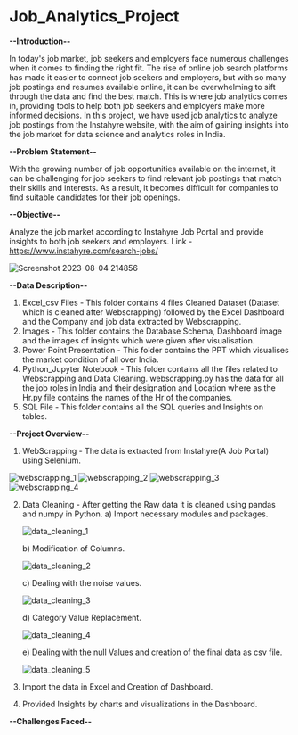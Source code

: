 # Job_Analytics_Project

**--Introduction--**

In today's job market, job seekers and employers face numerous challenges when it comes to finding the right fit. The rise of online job search platforms has made it easier to connect job seekers and employers, but with so many job postings and resumes available online, it can be overwhelming to sift through the data and find the best match. This is where job analytics comes in, providing tools to help both job seekers and employers make more informed decisions. In this project, we have used job analytics to analyze job postings from the Instahyre website, with the aim of gaining insights into the job market for data science and analytics roles in India.

**--Problem Statement--**

With the growing number of job opportunities available on the internet, it can be challenging for job seekers to find relevant job postings that match their skills and interests. As a result, it becomes difficult for companies to find suitable candidates for their job openings.

**--Objective--**

Analyze the job market according to Instahyre Job Portal and provide insights to both job seekers and employers.
Link - https://www.instahyre.com/search-jobs/

![Screenshot 2023-08-04 214856](https://github.com/tuneerdutta/Job_Analytics_Project/assets/131517578/03a5acbb-10b8-44b3-b31f-0c9ca9cbfce1)

**--Data Description--**
1) Excel_csv Files - This folder contains 4 files Cleaned Dataset (Dataset which is cleaned after Webscrapping) followed by the Excel Dashboard 
                      and the Company and job data extracted by Webscrapping.
2) Images - This folder contains the Database Schema, Dashboard image and the images of insights which were given after visualisation.
3) Power Point Presentation - This folder contains the PPT which visualises the market condition of all over India.
4) Python_Jupyter Notebook - This folder contains all the files related to Webscrapping and Data Cleaning. webscrapping.py has the data for all 
                             the job roles in India and their designation and Location where as the Hr.py file contains the names of the Hr of 
                             the companies. 
5) SQL File - This folder contains all the SQL queries and Insights on tables.

**--Project Overview--**

1) WebScrapping - The data is extracted from Instahyre(A Job Portal) using Selenium.

![webscrapping_1](https://github.com/tuneerdutta/Job_Analytics_Project/assets/131517578/df483f7a-7463-4ad8-a71a-7e1c32b976eb)
![webscrapping_2](https://github.com/tuneerdutta/Job_Analytics_Project/assets/131517578/1717a6a6-8d9e-489b-bb50-4dbcf2777d1b)
![webscrapping_3](https://github.com/tuneerdutta/Job_Analytics_Project/assets/131517578/d3001359-153b-4f7c-bee8-e34b15ac6f3d)
![webscrapping_4](https://github.com/tuneerdutta/Job_Analytics_Project/assets/131517578/051fde6f-440f-4d47-8a82-ff1f1aadd652)

2) Data Cleaning - After getting the Raw data it is cleaned using pandas and numpy in Python.
   a) Import necessary modules and packages.
   
   ![data_cleaning_1](https://github.com/tuneerdutta/Job_Analytics_Project/assets/131517578/f56d90b8-e952-4506-83f2-0a80010eb9a4)

   b) Modification of Columns.

   ![data_cleaning_2](https://github.com/tuneerdutta/Job_Analytics_Project/assets/131517578/c6738ff6-b799-461d-a044-31c392931ef3)

   c) Dealing with the noise values.

   ![data_cleaning_3](https://github.com/tuneerdutta/Job_Analytics_Project/assets/131517578/db37e265-b4fb-4d17-9d08-a22e383299d6)

   d) Category Value Replacement.

   ![data_cleaning_4](https://github.com/tuneerdutta/Job_Analytics_Project/assets/131517578/1c2d9633-1ee5-42a5-9519-8cb3a0a93122)

   e) Dealing with the null Values and creation of the final data as csv file.

   ![data_cleaning_5](https://github.com/tuneerdutta/Job_Analytics_Project/assets/131517578/61a8cc0e-f734-48e0-9bbc-08ef46568d50)

4) Import the data in Excel and Creation of Dashboard.
5) Provided Insights by charts and visualizations in the Dashboard.

**--Challenges Faced--**





